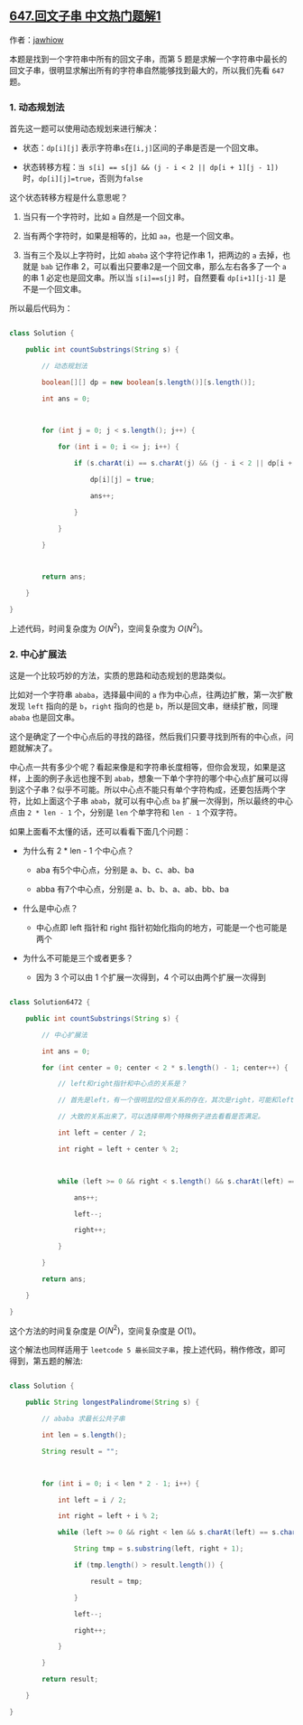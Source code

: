 ## [647.回文子串 中文热门题解1](https://leetcode.cn/problems/palindromic-substrings/solutions/100000/liang-dao-hui-wen-zi-chuan-de-jie-fa-xiang-jie-zho)

作者：[jawhiow](https://leetcode.cn/u/jawhiow)


本题是找到一个字符串中所有的回文子串，而第 5 题是求解一个字符串中最长的回文子串，很明显求解出所有的字符串自然能够找到最大的，所以我们先看 `647` 题。

### 1. 动态规划法
首先这一题可以使用动态规划来进行解决：
- 状态：`dp[i][j]` 表示字符串`s`在`[i,j]`区间的子串是否是一个回文串。
- 状态转移方程：`当 s[i] == s[j] && (j - i < 2 || dp[i + 1][j - 1])` 时，`dp[i][j]=true`，否则为`false`

这个状态转移方程是什么意思呢？
1. 当只有一个字符时，比如 `a` 自然是一个回文串。
2. 当有两个字符时，如果是相等的，比如 `aa`，也是一个回文串。
3. 当有三个及以上字符时，比如 `ababa` 这个字符记作串 1，把两边的 `a` 去掉，也就是 `bab` 记作串 2，可以看出只要串2是一个回文串，那么左右各多了一个 `a` 的串 1 必定也是回文串。所以当 `s[i]==s[j]` 时，自然要看 `dp[i+1][j-1]` 是不是一个回文串。

所以最后代码为：

```Java []
class Solution {
    public int countSubstrings(String s) {
        // 动态规划法
        boolean[][] dp = new boolean[s.length()][s.length()];
        int ans = 0;

        for (int j = 0; j < s.length(); j++) {
            for (int i = 0; i <= j; i++) {
                if (s.charAt(i) == s.charAt(j) && (j - i < 2 || dp[i + 1][j - 1])) {
                    dp[i][j] = true;
                    ans++;
                }
            }
        }

        return ans;
    }
}
```

上述代码，时间复杂度为 $O(N^2)$，空间复杂度为 $O(N^2)$。

### 2. 中心扩展法
这是一个比较巧妙的方法，实质的思路和动态规划的思路类似。

比如对一个字符串 `ababa`，选择最中间的 `a` 作为中心点，往两边扩散，第一次扩散发现 `left` 指向的是 `b`，`right` 指向的也是 `b`，所以是回文串，继续扩散，同理 `ababa` 也是回文串。

这个是确定了一个中心点后的寻找的路径，然后我们只要寻找到所有的中心点，问题就解决了。

中心点一共有多少个呢？看起来像是和字符串长度相等，但你会发现，如果是这样，上面的例子永远也搜不到 `abab`，想象一下单个字符的哪个中心点扩展可以得到这个子串？似乎不可能。所以中心点不能只有单个字符构成，还要包括两个字符，比如上面这个子串 `abab`，就可以有中心点 `ba` 扩展一次得到，所以最终的中心点由 `2 * len - 1` 个，分别是 `len` 个单字符和 `len - 1` 个双字符。

如果上面看不太懂的话，还可以看看下面几个问题：
- 为什么有 2 * len - 1 个中心点？
	- aba  有5个中心点，分别是 a、b、c、ab、ba
	- abba 有7个中心点，分别是 a、b、b、a、ab、bb、ba
- 什么是中心点？
	- 中心点即 left 指针和 right 指针初始化指向的地方，可能是一个也可能是两个
- 为什么不可能是三个或者更多？
	- 因为 3 个可以由 1 个扩展一次得到，4 个可以由两个扩展一次得到

```Java []
class Solution6472 {
    public int countSubstrings(String s) {
        // 中心扩展法
        int ans = 0;
        for (int center = 0; center < 2 * s.length() - 1; center++) {
            // left和right指针和中心点的关系是？
            // 首先是left，有一个很明显的2倍关系的存在，其次是right，可能和left指向同一个（偶数时），也可能往后移动一个（奇数）
            // 大致的关系出来了，可以选择带两个特殊例子进去看看是否满足。
            int left = center / 2;
            int right = left + center % 2;

            while (left >= 0 && right < s.length() && s.charAt(left) == s.charAt(right)) {
                ans++;
                left--;
                right++;
            }
        }
        return ans;
    }
}
```

这个方法的时间复杂度是 $O(N^2)$，空间复杂度是 $O(1)$。

这个解法也同样适用于 `leetcode 5 最长回文子串`，按上述代码，稍作修改，即可得到，第五题的解法:

```Java []
class Solution {
    public String longestPalindrome(String s) {
        // ababa 求最长公共子串
        int len = s.length();
        String result = "";

        for (int i = 0; i < len * 2 - 1; i++) {
            int left = i / 2;
            int right = left + i % 2;
            while (left >= 0 && right < len && s.charAt(left) == s.charAt(right)) {
                String tmp = s.substring(left, right + 1);
                if (tmp.length() > result.length()) {
                    result = tmp;
                }
                left--;
                right++;
            }
        }
        return result;
    }
}
```